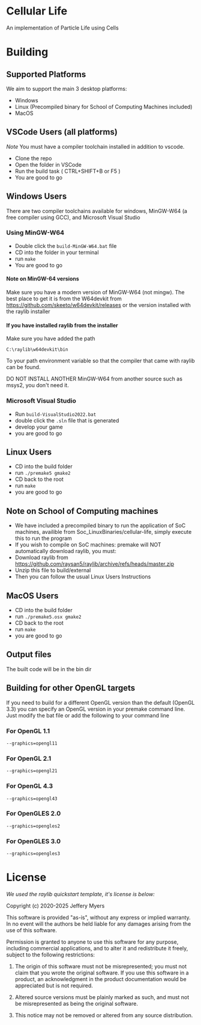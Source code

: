# Cellular Life
An implementation of Particle Life using Cells

# Building
## Supported Platforms
We aim to support the main 3 desktop platforms:
* Windows
* Linux (Precompiled binary for School of Computing Machines included)
* MacOS

## VSCode Users (all platforms)
*Note* You must have a compiler toolchain installed in addition to vscode.

* Clone the repo
* Open the folder in VSCode
* Run the build task ( CTRL+SHIFT+B or F5 )
* You are good to go

## Windows Users
There are two compiler toolchains available for windows, MinGW-W64 (a free compiler using GCC), and Microsoft Visual Studio
### Using MinGW-W64
* Double click the `build-MinGW-W64.bat` file
* CD into the folder in your terminal
* run `make`
* You are good to go

#### Note on MinGW-64 versions
Make sure you have a modern version of MinGW-W64 (not mingw).
The best place to get it is from the W64devkit from
https://github.com/skeeto/w64devkit/releases
or the version installed with the raylib installer
#### If you have installed raylib from the installer
Make sure you have added the path

`C:\raylib\w64devkit\bin`

To your path environment variable so that the compiler that came with raylib can be found.

DO NOT INSTALL ANOTHER MinGW-W64 from another source such as msys2, you don't need it.

### Microsoft Visual Studio
* Run `build-VisualStudio2022.bat`
* double click the `.sln` file that is generated
* develop your game
* you are good to go

## Linux Users
* CD into the build folder
* run `./premake5 gmake2`
* CD back to the root
* run `make`
* you are good to go

## Note on School of Computing machines
* We have included a precompiled binary to run the application of SoC machines, availible from Soc_LinuxBinaries/cellular-life, simply execute this to run the program
* If you wish to compile on SoC machines: premake will NOT automatically download raylib, you must:
* Download raylib from https://github.com/raysan5/raylib/archive/refs/heads/master.zip
* Unzip this file to build/external
* Then you can follow the usual Linux Users Instructions

## MacOS Users
* CD into the build folder
* run `./premake5.osx gmake2`
* CD back to the root
* run `make`
* you are good to go

## Output files
The built code will be in the bin dir

## Building for other OpenGL targets
If you need to build for a different OpenGL version than the default (OpenGL 3.3) you can specify an OpenGL version in your premake command line. Just modify the bat file or add the following to your command line

### For OpenGL 1.1
`--graphics=opengl11`

### For OpenGL 2.1
`--graphics=opengl21`

### For OpenGL 4.3
`--graphics=opengl43`

### For OpenGLES 2.0
`--graphics=opengles2`

### For OpenGLES 3.0
`--graphics=opengles3`

# License

*We used the raylib quickstart template, it's license is below:*

Copyright (c) 2020-2025 Jeffery Myers

This software is provided "as-is", without any express or implied warranty. In no event 
will the authors be held liable for any damages arising from the use of this software.

Permission is granted to anyone to use this software for any purpose, including commercial 
applications, and to alter it and redistribute it freely, subject to the following restrictions:

  1. The origin of this software must not be misrepresented; you must not claim that you 
  wrote the original software. If you use this software in a product, an acknowledgment 
  in the product documentation would be appreciated but is not required.

  2. Altered source versions must be plainly marked as such, and must not be misrepresented
  as being the original software.

  3. This notice may not be removed or altered from any source distribution.
